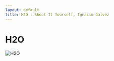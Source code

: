 ```yaml
---
layout: default
title: H2O : Shoot It Yourself, Ignacio Galvez
---
```


# H2O

![H2O](http://assets.farmhouse.co/publishing/1-shoot-it-yourself/images/h2o-1.jpg)
